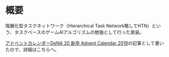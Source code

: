 # 概要
階層化型タスクネットワーク（Hierarchical Task Network略してHTN）という、タスクベースのゲームAIアルゴリズムの勉強として行った実装。

[アドベントカレンダーDeNA 20 新卒 Advent Calendar 2019](https://qiita.com/tyemiya/items/5c56678fe4b8afb2ee4f)の記事として書いたので、詳細はこちらへ。
